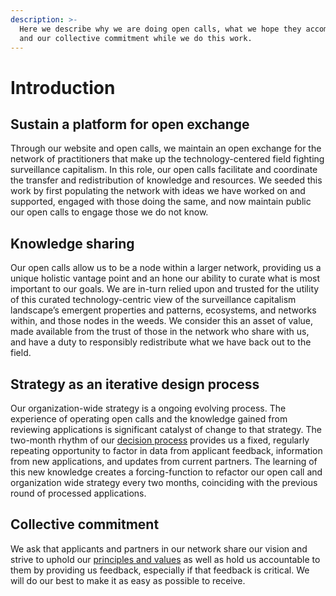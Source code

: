 ```yaml
---
description: >-
  Here we describe why we are doing open calls, what we hope they accomplish,
  and our collective commitment while we do this work.
---
```


# Introduction

## Sustain a platform for open exchange

Through our website and open calls, we maintain an open exchange for the network of practitioners that make up the technology-centered field fighting surveillance capitalism. In this role, our open calls facilitate and coordinate the transfer and redistribution of knowledge and resources. We seeded this work by first populating the network with ideas we have worked on and supported, engaged with those doing the same, and now maintain public our open calls to engage those we do not know.

## Knowledge sharing

Our open calls allow us to be a node within a larger network, providing us a unique holistic vantage point and an hone our ability to curate what is most important to our goals. We are in-turn relied upon and trusted for the utility of this curated technology-centric view of the surveillance capitalism landscape’s emergent properties and patterns, ecosystems, and networks within, and those nodes in the weeds. We consider this an asset of value, made available from the trust of those in the network who share with us, and have a duty to responsibly redistribute what we have back out to the field.

## Strategy as an iterative design process

Our organization-wide strategy is a ongoing evolving process. The experience of operating open calls and the knowledge gained from reviewing applications is significant catalyst of change to that strategy. The two-month rhythm of our [decision process](../decision-process.md#when-to-apply) provides us a fixed, regularly repeating opportunity to factor in data from applicant feedback, information from new applications, and updates from current partners. The learning of this new knowledge creates a forcing-function to refactor our open call and organization wide strategy every two months, coinciding with the previous round of processed applications.



## 

## Collective commitment

We ask that applicants and partners in our network share our vision and strive to uphold our [principles and values](principles-values.md) as well as hold us accountable to them by providing us feedback, especially if that feedback is critical. We will do our best to make it as easy as possible to receive.



